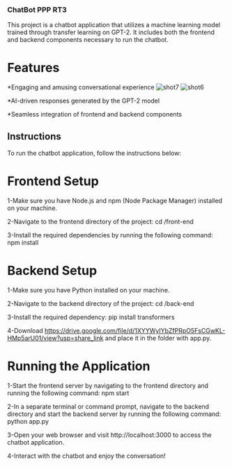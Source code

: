 ﻿### ChatBot PPP RT3
This project is a chatbot application that utilizes a machine learning model trained through transfer learning on GPT-2. It includes both the frontend and backend components necessary to run the chatbot.


# Features

*Engaging and amusing conversational experience
![shot7](https://github.com/BounebRayan/Chatbot-PPP-RT3/assets/125456312/8aaae84b-2df2-455f-8c0f-d10fda3d3685)
![shot6](https://github.com/BounebRayan/Chatbot-PPP-RT3/assets/125456312/68379919-2d85-4019-8b3a-531cd6ada584)


*AI-driven responses generated by the GPT-2 model

*Seamless integration of frontend and backend components

## Instructions
To run the chatbot application, follow the instructions below:

# Frontend Setup
1-Make sure you have Node.js and npm (Node Package Manager) installed on your machine.

2-Navigate to the frontend directory of the project: cd /front-end

3-Install the required dependencies by running the following command: npm install

# Backend Setup
1-Make sure you have Python installed on your machine.

2-Navigate to the backend directory of the project: cd /back-end

3-Install the required dependency: pip install transformers

4-Download https://drive.google.com/file/d/1XYYWyIYbZfPRpO5FsCGwKL-HMp5arU01/view?usp=share_link and place it in the folder with app.py.

# Running the Application
1-Start the frontend server by navigating to the frontend directory and running the following command: npm start

2-In a separate terminal or command prompt, navigate to the backend directory and start the backend server by running the following command: python app.py

3-Open your web browser and visit http://localhost:3000 to access the chatbot application.

4-Interact with the chatbot and enjoy the conversation!
